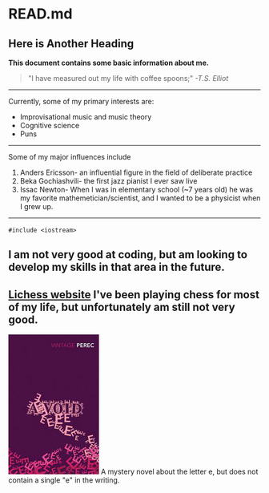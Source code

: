 # READ.md
## Here is Another Heading
**This document contains some basic information about me.**

>"I have measured out my life with coffee spoons;"
*-T.S. Elliot*
---
Currently, some of my primary interests are:
- Improvisational music and music theory
- Cognitive science
- Puns
---
Some of my major influences include
1. Anders Ericsson- an influential figure in the field of deliberate practice
2. Beka Gochiashvili- the first jazz pianist I ever saw live
3. Issac Newton- When I was in elementary school (~7 years old) he was my favorite mathemetician/scientist, and I wanted to be a physicist when I grew up.
---
`#include <iostream>`

I am not very good at coding, but am looking to develop my skills in that area in the future.
---
[Lichess website](https://lichess.org/) I've been playing chess for most of my life, but unfortunately am still not very good.
---
![alt text](Avoid.jpg) A mystery novel about the letter e, but does not contain a single "e" in the writing.
